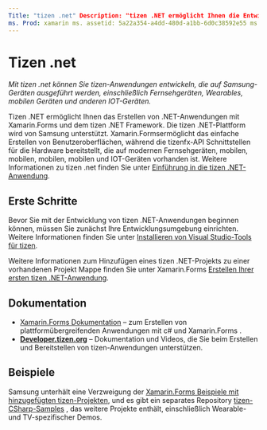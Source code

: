 ```yaml
---
Title: "tizen .net" Description: "tizen .NET ermöglicht Ihnen die Entwicklung von Anwendungen für das tizen-Betriebssystem, das auf Samsung-Geräten ausgeführt wird, einschließlich Fernsehgeräten, Wearables, mobilen Geräten und anderen IOT-Geräten."
ms. Prod: xamarin ms. assetid: 5a22a354-a4dd-480d-a1bb-6d0c38592e55 ms. Technology: xamarin-Forms Author: davidbritch ms. Author: dabritch ms. Date: 09/26/2018 NO-LOC: [ Xamarin.Forms , Xamarin.Essentials ]
---
```


# <a name="tizen-net"></a>Tizen .net

_Mit tizen .net können Sie tizen-Anwendungen entwickeln, die auf Samsung-Geräten ausgeführt werden, einschließlich Fernsehgeräten, Wearables, mobilen Geräten und anderen IOT-Geräten._

Tizen .NET ermöglicht Ihnen das Erstellen von .NET-Anwendungen mit Xamarin.Forms und dem tizen .NET Framework. Die tizen .NET-Plattform wird von Samsung unterstützt. Xamarin.Formsermöglicht das einfache Erstellen von Benutzeroberflächen, während die tizenfx-API Schnittstellen für die Hardware bereitstellt, die auf modernen Fernsehgeräten, mobilen, mobilen, mobilen, mobilen und IOT-Geräten vorhanden ist. Weitere Informationen zu tizen .net finden Sie unter [Einführung in die tizen .NET-Anwendung](https://developer.tizen.org/development/training/.net-application).

## <a name="get-started"></a>Erste Schritte

Bevor Sie mit der Entwicklung von tizen .NET-Anwendungen beginnen können, müssen Sie zunächst Ihre Entwicklungsumgebung einrichten. Weitere Informationen finden Sie unter [Installieren von Visual Studio-Tools für tizen](https://developer.tizen.org/development/visual-studio-tools-tizen/installing-visual-studio-tools-tizen).

Weitere Informationen zum Hinzufügen eines tizen .NET-Projekts zu einer vorhandenen Projekt Mappe finden Sie unter Xamarin.Forms [Erstellen Ihrer ersten tizen .NET-Anwendung](https://developer.tizen.org/development/training/.net-application/creating-your-first-tizen-.net-application).

## <a name="documentation"></a>Dokumentation

- [ Xamarin.Forms Dokumentation](~/xamarin-forms/index.yml) &ndash; zum Erstellen von plattformübergreifenden Anwendungen mit c# und Xamarin.Forms .
- [**Developer.tizen.org**](https://developer.tizen.org/development) &ndash; Dokumentation und Videos, die Sie beim Erstellen und Bereitstellen von tizen-Anwendungen unterstützen.

## <a name="samples"></a>Beispiele

Samsung unterhält eine Verzweigung der [ Xamarin.Forms Beispiele mit hinzugefügten tizen-Projekten](https://github.com/Samsung/xamarin-forms-samples), und es gibt ein separates Repository [tizen-CSharp-Samples](https://github.com/Samsung/Tizen-CSharp-Samples) , das weitere Projekte enthält, einschließlich Wearable-und TV-spezifischer Demos.
